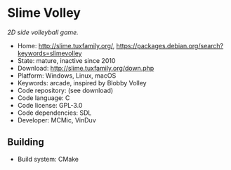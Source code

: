 # Slime Volley

_2D side volleyball game._

- Home: http://slime.tuxfamily.org/, https://packages.debian.org/search?keywords=slimevolley
- State: mature, inactive since 2010
- Download: http://slime.tuxfamily.org/down.php
- Platform: Windows, Linux, macOS
- Keywords: arcade, inspired by Blobby Volley
- Code repository: (see download)
- Code language: C
- Code license: GPL-3.0
- Code dependencies: SDL
- Developer: MCMic, VinDuv

## Building

- Build system: CMake